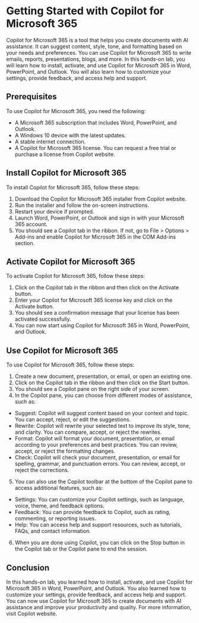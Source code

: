 # Getting Started with Copilot for Microsoft 365
Copilot for Microsoft 365 is a tool that helps you create documents with AI assistance. It can suggest content, style, tone, and formatting based on your needs and preferences. You can use Copilot for Microsoft 365 to write emails, reports, presentations, blogs, and more.
In this hands-on lab, you will learn how to install, activate, and use Copilot for Microsoft 365 in Word, PowerPoint, and Outlook. You will also learn how to customize your settings, provide feedback, and access help and support.
## Prerequisites
To use Copilot for Microsoft 365, you need the following:
- A Microsoft 365 subscription that includes Word, PowerPoint, and Outlook.
- A Windows 10 device with the latest updates.
- A stable internet connection.
- A Copilot for Microsoft 365 license. You can request a free trial or purchase a license from Copilot website.
## Install Copilot for Microsoft 365
To install Copilot for Microsoft 365, follow these steps:
1. Download the Copilot for Microsoft 365 installer from Copilot website.
2. Run the installer and follow the on-screen instructions.
3. Restart your device if prompted.
4. Launch Word, PowerPoint, or Outlook and sign in with your Microsoft 365 account.
5. You should see a Copilot tab in the ribbon. If not, go to File > Options > Add-ins and enable Copilot for Microsoft 365 in the COM Add-ins section.
## Activate Copilot for Microsoft 365
To activate Copilot for Microsoft 365, follow these steps:
1. Click on the Copilot tab in the ribbon and then click on the Activate button.
2. Enter your Copilot for Microsoft 365 license key and click on the Activate button.
3. You should see a confirmation message that your license has been activated successfully.
4. You can now start using Copilot for Microsoft 365 in Word, PowerPoint, and Outlook.
## Use Copilot for Microsoft 365
To use Copilot for Microsoft 365, follow these steps:
1. Create a new document, presentation, or email, or open an existing one.
2. Click on the Copilot tab in the ribbon and then click on the Start button.
3. You should see a Copilot pane on the right side of your screen.
4. In the Copilot pane, you can choose from different modes of assistance, such as:
- Suggest: Copilot will suggest content based on your context and topic. You can accept, reject, or edit the suggestions.
- Rewrite: Copilot will rewrite your selected text to improve its style, tone, and clarity. You can compare, accept, or reject the rewrites.
- Format: Copilot will format your document, presentation, or email according to your preferences and best practices. You can review, accept, or reject the formatting changes.
- Check: Copilot will check your document, presentation, or email for spelling, grammar, and punctuation errors. You can review, accept, or reject the corrections.
5. You can also use the Copilot toolbar at the bottom of the Copilot pane to access additional features, such as:
- Settings: You can customize your Copilot settings, such as language, voice, theme, and feedback options.
- Feedback: You can provide feedback to Copilot, such as rating, commenting, or reporting issues.
- Help: You can access help and support resources, such as tutorials, FAQs, and contact information.
6. When you are done using Copilot, you can click on the Stop button in the Copilot tab or the Copilot pane to end the session.
## Conclusion
In this hands-on lab, you learned how to install, activate, and use Copilot for Microsoft 365 in Word, PowerPoint, and Outlook. You also learned how to customize your settings, provide feedback, and access help and support. You can now use Copilot for Microsoft 365 to create documents with AI assistance and improve your productivity and quality. For more information, visit Copilot website.

